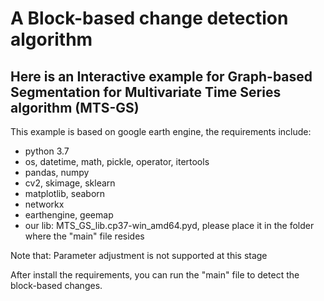# A Block-based change detection algorithm
## Here is an Interactive example for Graph-based Segmentation for Multivariate Time Series algorithm (MTS-GS)
This example is based on google earth engine, the requirements include:  
* python 3.7  
* os, datetime, math, pickle, operator, itertools   
* pandas, numpy  
* cv2, skimage, sklearn  
* matplotlib, seaborn  
* networkx  
* earthengine, geemap  
* our lib:  MTS_GS_lib.cp37-win_amd64.pyd, please place it in the folder where the "main" file resides   
  

Note that: Parameter adjustment is not supported at this stage  
  
After install the requirements, you can run the "main" file to detect the block-based changes.
